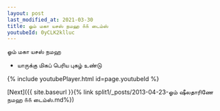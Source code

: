 ```yaml
---
layout: post
last_modified_at: 2021-03-30
title: ஓம் மகா யசஸ் நமஹ ௧௧ டைம்ஸ்
youtubeId: 0yCLK2klluc
---
```

 
 
 ஓம் மகா யசஸ் நமஹ  
 
 -  யாருக்கு மிகப் பெரிய புகழ் உண்டு 
 
  
 
  
 
 
 
 
 
 


{% include youtubePlayer.html id=page.youtubeId %}
 
[Next]({{ site.baseurl }}{% link  split1/_posts/2013-04-23-ஓம் ஷீலதாரிணே நமஹ ௧௧ டைம்ஸ்.md%})
 

